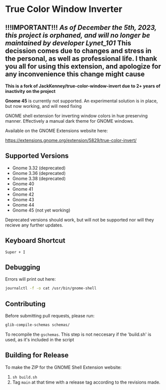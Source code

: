 # True Color Window Inverter

**!!!IMPORTANT!!!**
*As of December the 5th, 2023, this project is orphaned, and will no longer be maintained by developer Lynet_101*
This decission comes due to changes and stress in the personal, as well as professional life. 
I thank you all for using this extension, and apologize for any inconvenience this change might cause
---

**This is a fork of JackKenney/true-color-window-invert due to 2+ years of inactivity on the project**

**Gnome 45**
is currently not supported. An experimental solution is in place, but now working, and will need fixing


GNOME shell extension for inverting window colors in hue preserving manner. Effectively a manual dark theme for GNOME windows.

Available on the GNOME Extensions website here:

https://extensions.gnome.org/extension/5829/true-color-invert/

## Supported Versions

- Gnome 3.32 (deprecated)
- Gnome 3.36 (deprecated)
- Gnome 3.38 (deprecated)
- Gnome 40
- Gnome 41
- Gnome 42
- Gnome 43
- Gnome 44
- Gnome 45 (not yet working)

Deprecated versions should work, but will not be supported nor will they recieve any further updates.

## Keyboard Shortcut

`Super + I`

## Debugging

Errors will print out here:
```bash
journalctl -f -o cat /usr/bin/gnome-shell
```

## Contributing

Before submitting pull requests, please run:

```bash
glib-compile-schemas schemas/
```

To recompile the `gschemas`.
This step is not neccesary if the 'build.sh' is used, as it's included in the script

## Building for Release

To make the ZIP for the GNOME Shell Extension website: 

1. `sh build.sh`
2. Tag `main` at that time with a release tag according to the revisions made.
